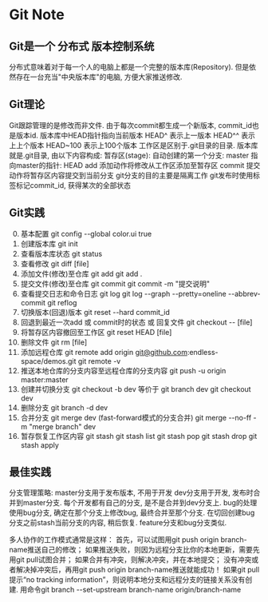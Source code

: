 Git Note
========

## Git是一个 分布式 版本控制系统
  分布式意味着对于每一个人的电脑上都是一个完整的版本库(Repository). 
  但是依然存在一台充当"中央版本库"的电脑, 方便大家推送修改.

## Git理论
  Git跟踪管理的是修改而非文件.
  由于每次commit都生成一个新版本, commit_id也是版本id.
  版本库中HEAD指针指向当前版本
  	HEAD^    表示上一版本
  	HEAD^^   表示上上个版本
  	HEAD~100 表示上100个版本
  工作区是区别于.git目录的目录.
  版本库就是.git目录, 由以下内容构成:
  	暂存区(stage):
  	自动创建的第一个分支: master
  	指向master的指针: HEAD
  add 添加动作将修改从工作区添加至暂存区
  commit 提交动作将暂存区内容提交到当前分支
  git分支的目的主要是隔离工作
  git发布时使用标签标记commit_id, 获得某次的全部状态
    

## Git实践
0. 基本配置
	git config --global color.ui true
1. 创建版本库
	git init
2. 查看版本库状态
	git status
3. 查看修改
	git diff [file]
4. 添加文件(修改)至仓库
	git add
	git add .
5. 提交文件(修改)至仓库
	git commit
	git commit -m "提交说明"
6. 查看提交日志和命令日志
	git log
	git log --graph --pretty=oneline --abbrev-commit
	git reflog 
7. 切换版本(回退)版本
	git reset --hard commit_id
8. 回退到最近一次add 或 commit时的状态 或 回复文件
	git checkout -- [file]
9. 将暂存区内容撤回至工作区
	git reset HEAD [file]
10. 删除文件
	git rm [file]
11. 添加远程仓库
	git remote add origin git@github.com:endless-space/demos.git
	git remote -v
12. 推送本地仓库的分支内容至远程仓库的分支内容
	git push -u origin master:master
13. 创建并切换分支
	git checkout -b dev 等价于
		git branch dev
		git checkout dev
14. 删除分支
	git branch -d dev
15. 合并分支
	git merge dev (fast-forward模式的分支合并)
	git merge --no-ff -m "merge branch" dev
16. 暂存恢复工作区内容
	git stash
	git stash list
	git stash pop
	git stash drop
	git stash apply

## 最佳实践
分支管理策略:
	master分支用于发布版本, 不用于开发
	dev分支用于开发, 发布时合并到master分支.
	每个开发都有自己的分支, 是不是合并到dev分支上.
	bug的处理使用bug分支, 确定在那个分支上修改bug, 最终合并至那个分支.
	在切回创建bug分支之前stash当前分支的内容, 稍后恢复.
	feature分支和bug分支类似.

多人协作的工作模式通常是这样：
	首先，可以试图用git push origin branch-name推送自己的修改；
	如果推送失败，则因为远程分支比你的本地更新，需要先用git pull试图合并；
	如果合并有冲突，则解决冲突，并在本地提交；
	没有冲突或者解决掉冲突后，再用git push origin branch-name推送就能成功！
	如果git pull提示“no tracking information”，则说明本地分支和远程分支的链接关系没有创建.
		用命令git branch --set-upstream branch-name origin/branch-name

